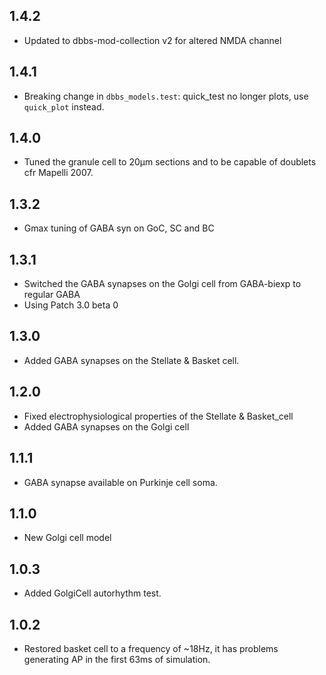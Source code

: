 ## 1.4.2

* Updated to dbbs-mod-collection v2 for altered NMDA channel

## 1.4.1

* Breaking change in `dbbs_models.test`: quick_test no longer plots, use `quick_plot`
  instead.

## 1.4.0

* Tuned the granule cell to 20µm sections and to be capable of doublets cfr Mapelli 2007.

## 1.3.2

* Gmax tuning of GABA syn on GoC, SC and BC

## 1.3.1

* Switched the GABA synapses on the Golgi cell from GABA-biexp to regular GABA
* Using Patch 3.0 beta 0

## 1.3.0

* Added GABA synapses on the Stellate & Basket cell.

## 1.2.0

* Fixed electrophysiological properties of the Stellate & Basket_cell
* Added GABA synapses on the Golgi cell

## 1.1.1

* GABA synapse available on Purkinje cell soma.

## 1.1.0

* New Golgi cell model

## 1.0.3

* Added GolgiCell autorhythm test.

## 1.0.2

* Restored basket cell to a frequency of ~18Hz, it has problems generating AP in the first
  63ms of simulation.
